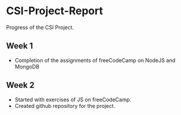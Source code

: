# CSI-Project-Report
Progress of the CSI Project.

## Week 1
- Completion of the assignments of freeCodeCamp on NodeJS and MongoDB

## Week 2
- Started with exercises of JS on freeCodeCamp.
- Created github repository for the project.
